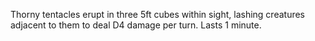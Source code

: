 Thorny tentacles erupt in three 5ft cubes within sight, lashing creatures adjacent to them to deal D4 damage per turn. Lasts 1 minute.